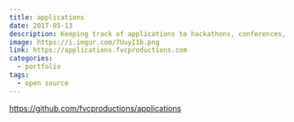 ```yaml
---
title: applications
date: 2017-05-13
description: Keeping track of applications to hackathons, conferences, scholarships, etc. 📝️
image: https://i.imgur.com/7UuyI1b.png
link: https://applications.fvcproductions.com
categories:
  - portfolio
tags:
  - open source
---
```


https://github.com/fvcproductions/applications
